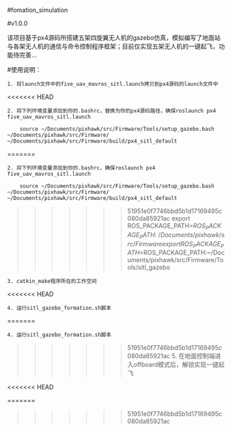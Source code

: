 #fomation_simulation

#v1.0.0

该项目基于px4源码所搭建五架四旋翼无人机的gazebo仿真，模拟编写了地面站与各架无人机的通信与命令控制程序框架；目前仅实现五架无人机的一键起飞，功能待完善...

#使用说明：

    1. 将launch文件中的five_uav_mavros_sitl.launch拷贝到px4源码的launch文件中
<<<<<<< HEAD

    2. 将下列环境变量添加到你的.bashrc，替换为你的px4源码路径，确保roslaunch px4 five_uav_mavros_sitl.launch

        source ~/Documents/pixhawk/src/Firmware/Tools/setup_gazebo.bash ~/Documents/pixhawk/src/Firmware/ ~/Documents/pixhawk/src/Firmware/build/px4_sitl_default
=======
    
    2. 将下列环境变量添加到你的.bashrc，确保roslaunch px4 five_uav_mavros_sitl.launch
    
        source ~/Documents/pixhawk/src/Firmware/Tools/setup_gazebo.bash ~/Documents/pixhawk/src/Firmware/                 ~/Documents/pixhawk/src/Firmware/build/px4_sitl_default
>>>>>>> 51951e0f7746bbd5b1d17169495c080da85921ac
        export ROS_PACKAGE_PATH=$ROS_PACKAGE_PATH:~/Documents/pixhawk/src/Firmware
        export ROS_PACKAGE_PATH=$ROS_PACKAGE_PATH:~/Documents/pixhawk/src/Firmware/Tools/sitl_gazebo

    3. catkin_make程序所在的工作空间
<<<<<<< HEAD

    4. 运行sitl_gazebo_formation.sh脚本

=======
    
    4. 运行sitl_gazebo_formation.sh脚本
    
>>>>>>> 51951e0f7746bbd5b1d17169495c080da85921ac
    5. 在地面控制端进入offboard模式后，解锁实现一键起飞
    


<<<<<<< HEAD

    
=======
    
>>>>>>> 51951e0f7746bbd5b1d17169495c080da85921ac
